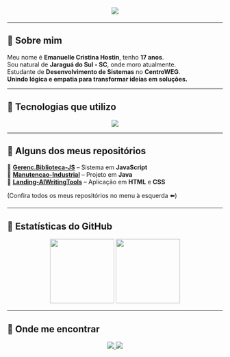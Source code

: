 <h1 align="center">
  <img src="https://readme-typing-svg.herokuapp.com?font=Fira+Code&weight=600&size=30&duration=4000&pause=1000&color=0B6B3A&center=true&vCenter=true&random=false&width=600&lines=✨+Bem-vindo(a)+ao+meu+GitHub!+✨">
</h1>

---

## 💚 Sobre mim
Meu nome é **Emanuelle Cristina Hostin**, tenho **17 anos**.  
Sou natural de **Jaraguá do Sul - SC**, onde moro atualmente.  
Estudante de **Desenvolvimento de Sistemas** no **CentroWEG**.  
**Unindo lógica e empatia para transformar ideias em soluções.**  

---

## 🚀 Tecnologias que utilizo

<p align="center">
  <img src="https://skillicons.dev/icons?i=java,js,html,css,python,mysql,git,docker,vscode,idea" />
</p>

---

## 📌 Alguns dos meus repositórios

🔹 [**Gerenc.Biblioteca-JS**](https://github.com/manu-hostin/Gerenc.Biblioteca-JS.git) – Sistema em **JavaScript**  
🔹 [**Manutencao-Industrial**](https://github.com/manu-hostin/Sistema-Manutencao-Industrial.git) – Projeto em **Java**  
🔹 [**Landing-AIWritingTools**]([#](https://github.com/manu-hostin/Landing-AIWritingTools.git)) – Aplicação em **HTML** e **CSS**  

(Confira todos os meus repositórios no menu à esquerda ⬅️)  

---

## 🌿 Estatísticas do GitHub

<p align="center">
  <img height="150em" src="https://github-readme-stats.vercel.app/api?username=manu-hostin&show_icons=true&theme=dark&title_color=27ae60&icon_color=27ae60&text_color=ffffff&hide_border=true" />
  <img height="150em" src="https://github-readme-stats.vercel.app/api/top-langs/?username=manu-hostin&layout=compact&theme=dark&title_color=27ae60&text_color=ffffff&hide_border=true" />
</p>

---

## 💌 Onde me encontrar

<p align="center">
  <!-- GitHub -->
  <a href="https://github.com/manu-hostin">
    <img src="https://img.shields.io/badge/GitHub-0b6b3a?style=for-the-badge&logo=github&logoColor=white" />
  </a>

  <!-- Email -->
  <a href="mailto:emanuelle_hostin@estudante.sesisenai.org.br">
    <img src="https://img.shields.io/badge/Email-145A32?style=for-the-badge&logo=gmail&logoColor=white" />
  </a>
</p>


